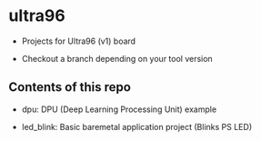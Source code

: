 # ultra96

- Projects for Ultra96 (v1) board

- Checkout a branch depending on your tool version  

## Contents of this repo

- dpu: DPU (Deep Learning Processing Unit) example

- led_blink: Basic baremetal application project (Blinks PS LED)
